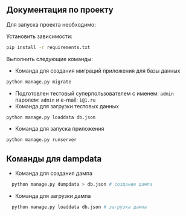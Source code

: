 ## Документация по проекту

Для запуска проекта необходимо:

Установить зависимости:
```bash
pip install -r requirements.txt
```
Выполнить следующие команды:

* Команда для создания миграций приложения для базы данных
```bash
python manage.py migrate
```
* Подготовлен тестовый суперпользователем с именем: `admin` паролем: `admin` и e-mail: `1@1.ru`
* Команда для загрузки тестовых данных
```bash
python manage.py loaddata db.json
```

* Команда для запуска приложения
```bash
python manage.py runserver
```
## Команды для dampdata
* Команда для создания дампа
```bash
  python manage.py dumpdata > db.json # создание дампа
```
* Команда для загрузки дампа
```bash
  python manage.py loaddata db.json # загрузка дампа
```